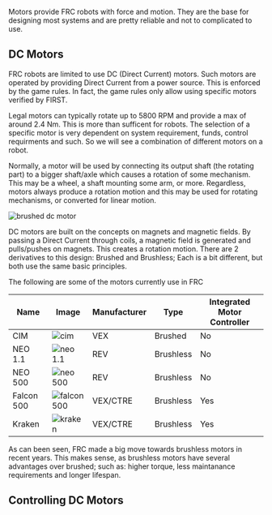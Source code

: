 Motors provide FRC robots with force and motion. They are the base for designing most systems and are pretty reliable and not to complicated to use.

## DC Motors

FRC robots are limited to use DC (Direct Current) motors. Such motors are operated by providing Direct Current from a power source. 
This is enforced by the game rules. In fact, the game rules only allow using specific motors verified by FIRST. 

Legal motors can typically rotate up to 5800 RPM and provide a max of around 2.4 Nm. This is more than sufficent for robots. The selection of a specific
motor is very dependent on system requirement, funds, control requirments and such. So we will see a combination of different motors on a robot.

Normally, a motor will be used by connecting its output shaft (the rotating part) to a bigger shaft/axle which causes a rotation of some mechanism. This may be a wheel,
a shaft mounting some arm, or more. Regardless, motors always produce a rotation motion and this may be used for rotating mechanisms, or converted for linear motion.

![brushed dc motor](https://github.com/user-attachments/assets/77cd167c-b096-48d4-a659-73d477d20780)

DC motors are built on the concepts on magnets and magnetic fields. By passing a Direct Current through coils, a magnetic field is generated and pulls/pushes on magnets. This creates a rotation motion.
There are 2 derivatives to this design: Brushed and Brushless; Each is a bit different, but both use the same basic principles.

The following are some of the motors currently use in FRC

Name | Image | Manufacturer | Type | Integrated Motor Controller
------|------|--------------|------|----------
CIM | ![cim](https://github.com/user-attachments/assets/836f685a-71db-4661-a21b-3ab4dc2597c1) | VEX | Brushed | No
NEO 1.1 | ![neo 1.1](https://github.com/user-attachments/assets/7dd6e612-4f04-427c-bb1a-5b4422e5ebf7) | REV | Brushless | No
NEO 500 | ![neo 500](https://github.com/user-attachments/assets/c2d17baa-9d4e-437c-a19c-4e46a7ec6538) | REV | Brushless | No
Falcon 500 | ![falcon 500](https://github.com/user-attachments/assets/358d1c18-8c02-471c-942a-9a6a5428b047) | VEX/CTRE | Brushless | Yes
Kraken | ![kraken](https://github.com/user-attachments/assets/489b8de1-4880-417d-9797-7876897e46e4) | VEX/CTRE | Brushless | Yes

As can been seen, FRC made a big move towards brushless motors in recent years. This makes sense, as brushless motors have several advantages over brushed; such as: higher torque, less maintanance requirements and longer lifespan.

## Controlling DC Motors
